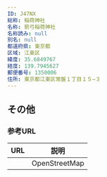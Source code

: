 ```yaml
---
ID: J47NX
総称: 稲荷神社
名称: 箭弓稲荷神社
名称読み: null
別名: null
都道府県: 東京都
区域: 江東区
緯度: 35.6849767
経度: 139.7945627
郵便番号: 1350006
住所: 東京都江東区常盤１丁目１５−３
---
```


## その他

### 参考URL

| URL | 説明          |
| --- | ------------- |
|     | OpenStreetMap |
